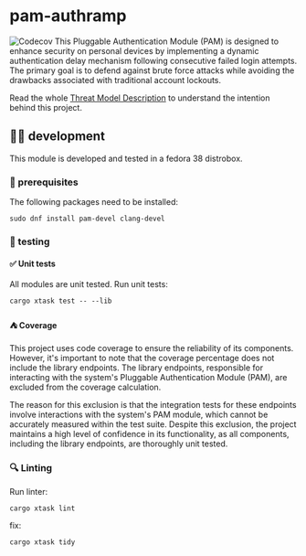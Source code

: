 # pam-authramp
![Codecov](https://img.shields.io/codecov/c/github/34n0/pam-authramp)
This Pluggable Authentication Module (PAM) is designed to enhance security on personal devices by implementing a dynamic authentication delay mechanism following consecutive failed login attempts. The primary goal is to defend against brute force attacks while avoiding the drawbacks associated with traditional account lockouts.

Read the whole [Threat Model Description](THREAT_MODEL.md) to understand the intention behind this project.

## 🧑‍💻 development
This module is developed and tested in a fedora 38 distrobox.
### 🔨 prerequisites
The following packages need to be installed:
```console
sudo dnf install pam-devel clang-devel
```
### 🧪 testing
#### ✅ Unit tests
All modules are unit tested. Run unit tests:
```console
cargo xtask test -- --lib
```
#### ⛺ Coverage 
This project uses code coverage to ensure the reliability of its components. However, it's important to note that the coverage percentage does not include the library endpoints. The library endpoints, responsible for interacting with the system's Pluggable Authentication Module (PAM), are excluded from the coverage calculation.

The reason for this exclusion is that the integration tests for these endpoints involve interactions with the system's PAM module, which cannot be accurately measured within the test suite. Despite this exclusion, the project maintains a high level of confidence in its functionality, as all components, including the library endpoints, are thoroughly unit tested.
### 🔍 Linting

Run linter:
```console
cargo xtask lint
```
fix:
```console
cargo xtask tidy
```